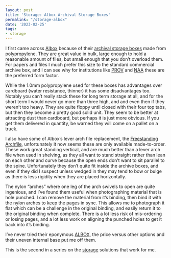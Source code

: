 ```yaml
---
layout: post
title: 'Storage: Albox Archival Storage Boxes'
permalink: "/storage-albox"
date: '2023-02-25'
tags:
- storage
---
```


I first came across [Albox](https://www.albox.com.au) because of their [archival storage boxes](https://www.albox.com.au/product/type-1-p-180-storage-box/) made from polypropylene. They are great value in bulk, large enough to hold a reasonable amount of files, but small enough that you don’t overload them. For papers and files I much prefer this size to the standard commercial archive box, and I can see why for institutions like [PROV](https://prov.vic.gov.au) and [NAA](https://www.naa.gov.au) these are the preferred form factor.

While the 1.0mm polypropylene used for these boxes has advantages over cardboard (water resistance, thinner) it has some disadvantages too. Notably you can’t really stack these for long term storage at all, and for the short term I would never go more than three high, and and even then if they weren’t too heavy. They are quite floppy until closed with their four top tabs, but then they become a pretty good solid unit. They seem to be better at attracting dust than cardboard, but perhaps it is just more obvious. If you get them delivered in quantity, be warned they will come on a pallet on a truck.

I also have some of Albox’s lever arch file replacement, the [Freestanding Archfile](https://www.albox.com.au/product/55mm-freestanding-archfile-10-pack/), unfortunately it now seems these are only available made-to-order. These work great standing vertical, and are much better than a lever arch file when used in shelving, as they all want to stand straight rather than lean on each other and curve because the open ends don’t want to sit parallel to the spine. Unfortunately they don’t quite fit inside the archive boxes, and even if they did I suspect unless wedged in they may tend to bow or bulge as there is less rigidity when they are placed horizontally.

The nylon “arches” where one leg of the arch swivels to open are quite ingenious, and I’ve found them useful when photographing material that is hole punched. I can remove the material from it’s binding, then bind it with the nylon arches to keep the pages in sync. This allows me to photograph it flat which can be a challenge in the original binding, and easily return it to the original binding when complete. There is a lot less risk of mis-ordering or losing pages, and a lot less work on aligning the punched holes to get it back into it’s binding.

I’ve never tried their eponymous [ALBOX](https://www.albox.com.au/product/albox/), the price versus other options and their uneven internal base put me off them.

This is the second in a series on the [storage](https://blog.gunzel.org/?tag=storage) solutions that work for me.

